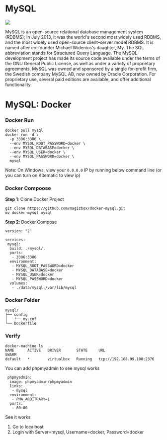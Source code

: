 # MySQL

![](https://upload.wikimedia.org/wikipedia/en/6/62/MySQL.svg)

MySQL is an open-source relational database management system (RDBMS); in July 2013, it was the world's second most widely used RDBMS, and the most widely used open-source client–server model RDBMS. It is named after co-founder Michael Widenius's daughter, My. The SQL abbreviation stands for Structured Query Language. The MySQL development project has made its source code available under the terms of the GNU General Public License, as well as under a variety of proprietary agreements. MySQL was owned and sponsored by a single for-profit firm, the Swedish company MySQL AB, now owned by Oracle Corporation. For proprietary use, several paid editions are available, and offer additional functionality.

# MySQL: Docker

### Docker Run

```
docker pull mysql
docker run -d \
  -p 3306:3306 \
  --env MYSQL_ROOT_PASSWORD=docker \
  --env MYSQL_DATABASE=docker \
  --env MYSQL_USER=docker \
  --env MYSQL_PASSWORD=docker \
  mysql
```

Note: On Windows, view your `0.0.0.0` IP by running below command line (or you can turn on Kitematic to view ip)

### Docker Compoose

**Step 1**: Clone Docker Project

```
git clone https://github.com/magizbox/docker-mysql.git
mv docker-mysql mysql
```

**Step 2**: Docker Compose

```
version: "2"

services:
 mysql:
  build: ./mysql/.
  ports:
   - 3306:3306
  environment:
   - MYSQL_ROOT_PASSWORD=docker
   - MYSQL_DATABASE=docker
   - MYSQL_USER=docker
   - MYSQL_PASSWORD=docker
  volumes:
   - ./data/mysql:/var/lib/mysql
```

### Docker Folder

```
mysql/
├── config
│   └── my.cnf
└── Dockerfile
```

### Verify

```
docker-machine ls
NAME      ACTIVE   DRIVER       STATE     URL                         SWARM
default   *        virtualbox   Running   tcp://192.168.99.100:2376
```

You can add phpmyadmin to see mysql works

```
 phpmyadmin:
  image: phpmyadmin/phpmyadmin
  links:
   - mysql
  environment:
   - PMA_ARBITRARY=1
  ports:
   - 80:80
```

See it works

1. Go to localhost
2. Login with Server=mysql, Username=docker, Password=docker
